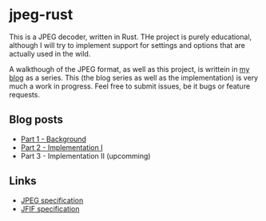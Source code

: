 # jpeg-rust

This is a JPEG decoder, written in Rust.
THe project is purely educational, although I will try to implement support for settings and options that are actually used in the wild.

A walkthough of the JPEG format, as well as this project, is writtein in [my blog](https://mht.technology) as a series.
This (the blog series as well as the implementation) is very much a work in progress.
Feel free to submit issues, be it bugs or feature requests.

## Blog posts

 - [Part 1 - Background](https://mht.technology/post/jpeg-rust-1)
 - [Part 2 - Implementation I](https://mht.technology/post/jpeg-rust-2)
 - Part 3 - Implementation II (upcomming)



## Links

 - [JPEG specification](https://www.w3.org/Graphics/JPEG/itu-t81.pdf)
 - [JFIF specification](https://www.w3.org/Graphics/JPEG/jfif3.pdf)
